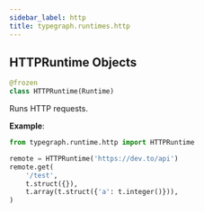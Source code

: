```yaml
---
sidebar_label: http
title: typegraph.runtimes.http
---
```


## HTTPRuntime Objects

```python
@frozen
class HTTPRuntime(Runtime)
```

Runs HTTP requests.

**Example**:

```python
from typegraph.runtime.http import HTTPRuntime

remote = HTTPRuntime('https://dev.to/api')
remote.get(
    '/test',
    t.struct({}),
    t.array(t.struct({'a': t.integer()})),
)
```
